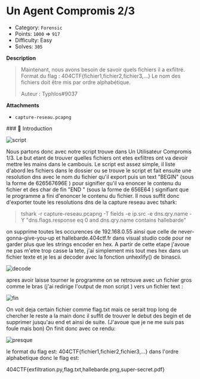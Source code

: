 

# Un Agent Compromis 2/3



- Category: `Forensic`
- Points: `1000` => `917`
- Difficulty: Easy
- Solves: `305`


**Description**

> Maintenant, nous avons besoin de savoir quels fichiers il a exfiltré.
>Format du flag : 404CTF{fichier1,fichier2,fichier3,...} Le nom des fichiers doit être mis par ordre alphabétique.
>
> Auteur : Typhlos#9037
>


**Attachments**

- `capture-reseau.pcapng`

### :book: Introduction


![script](https://user-images.githubusercontent.com/64932654/173409766-57acbf31-75b3-49d5-9672-8f55f164f252.PNG)


 
Nous partons donc avec notre script trouve dans Un Utilisateur Compromis 1/3. Le but etant de trouver quelles fichiers ont 
etes exfiltres ont va devoir mettre les mains dans le cambouis. Le script est assez simple, il liste d'abord les fichiers
dans le dossier ou se trouve le script et fait ensuite une resolution dns avec le nom du fichier qu'il export puis un text 
"BEGIN" (sous la forme de 626567696E ) pour signifier qu'il va enoncer le contenu du fichier et des char de fin "END " (sous la forme de 656E64 ) 
signifiant que le programme a fini d'enoncer le contenu du fichier.
Il nous suffit donc d'exporter toute les resolutions dns de la capture reseau avec tshark:
> tshark -r capture-reseau.pcapng -T fields -e ip.src -e dns.qry.name -Y "dns.flags.response eq 0 and dns.qry.name contains hallebarde"


on supprime toutes les occurences de 192.168.0.55 ainsi que celle de never-gonna-give-you-up et hallebarde.404ctf.fr 
dans visual studio code pour ne garder plus que les strings encoder en hex.
A partir de cette etape j'avoue ne pas m'etre trop casse la tete, j'ai simplement mis tout mes hex dans un fichier
texte et je les ai decoder avec la fonction unhexlify() de binascii. 

![decode](https://user-images.githubusercontent.com/64932654/173411894-18769b84-cd18-4752-8d7a-3832e8d24a01.PNG)

apres avoir laisse tourner le programme on se retrouve avec un fichier gros comme le bras (j'ai redirige l'output de mon script ) 
vers un fichier text :


![fin](https://user-images.githubusercontent.com/64932654/173412139-f14d9890-eae7-4ceb-a395-e68b183f3a20.PNG)

On voit deja certain fichier comme flag.txt mais ce serait trop long de chercher le reste a la main donc il suffit de 
trouver le debut des begin et de supprimer jusqu'au end et ainsi de suite. (J'avoue que je ne me suis pas foule mais bon)
On finit donc avec ce rendu: 


![presque](https://user-images.githubusercontent.com/64932654/173412917-59e584a1-7595-47aa-92f9-4c3bb7d257ad.PNG)

le format du flag est: 404CTF{fichier1,fichier2,fichier3,...} dans l'ordre alphabetique donc le flag est:

404CTF{exfiltration.py,flag.txt,hallebarde.png,super-secret.pdf}




